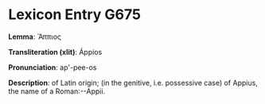 # Lexicon Entry G675

**Lemma**: Ἄππιος

**Transliteration (xlit)**: Áppios

**Pronunciation**: ap'-pee-os

**Description**:
of Latin origin; (in the genitive, i.e. possessive case) of Appius, the name of a Roman:--Appii.
